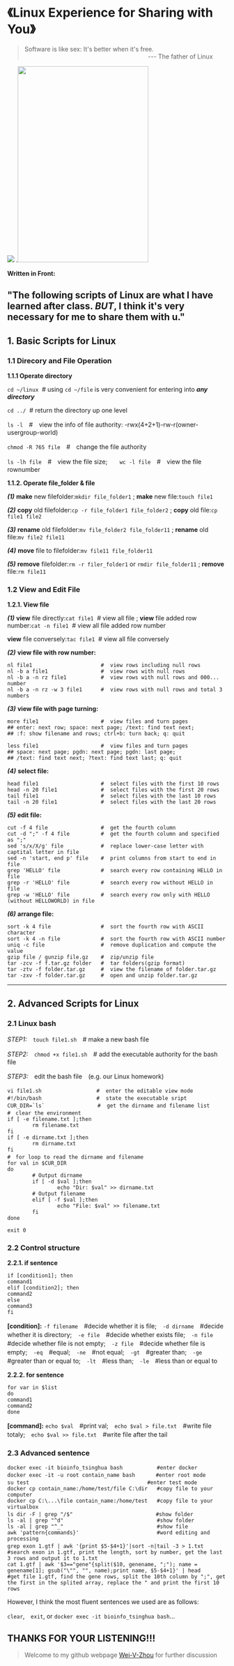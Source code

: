 # 《Linux Experience for Sharing with You》

> Software is like sex: It's better when it's free.<br>
&nbsp;&nbsp;&nbsp;&nbsp;&nbsp;&nbsp;&nbsp;&nbsp;&nbsp;&nbsp;&nbsp;&nbsp;&nbsp;&nbsp;&nbsp;&nbsp;&nbsp;&nbsp;&nbsp;&nbsp;&nbsp;&nbsp;&nbsp;&nbsp;&nbsp;&nbsp;&nbsp;&nbsp;&nbsp;&nbsp;&nbsp;&nbsp;&nbsp;&nbsp;&nbsp;&nbsp;&nbsp;&nbsp;&nbsp;&nbsp;&nbsp;&nbsp;&nbsp;&nbsp;&nbsp;&nbsp;&nbsp;&nbsp;&nbsp;&nbsp;&nbsp;&nbsp;&nbsp;&nbsp;&nbsp;&nbsp;&nbsp;&nbsp;&nbsp;&nbsp;&nbsp;&nbsp;&nbsp;&nbsp;&nbsp;&nbsp;&nbsp;&nbsp;&nbsp;&nbsp;&nbsp;&nbsp;--- The father of Linux

![](https://github.com/Wei-V-Zhou/Linux-scripts-study/blob/master/1.jpeg)
.<img src="https://github.com/Wei-V-Zhou/Linux-scripts-study/blob/master/1.jpeg" width="300" height="450" />

**Written in Front:**

"The following scripts of Linux are what I have learned after class. ***BUT***, I think it's very necessary for me to share them with u." 
---

## 1. Basic Scripts for Linux
### 1.1 Direcory and File Operation
**1.1.1 Operate directory**

`cd ~/linux`&nbsp;&nbsp;#  using `cd ~/file` is very convenient for entering into ***any directory***

`cd ../`&nbsp;&nbsp;#  return the directory up one level

`ls -l`　#　view the info of file authority: -rwx(4+2+1)-rw-r(owner-usergroup-world)

`chmod -R 765 file`　#　change the file authority

`ls -lh file`　#　view the file size;　　`wc -l file`　#　view the file rownumber

**1.1.2. Operate file_folder & file**

***(1)***
**make** new filefolder:`mkdir file_folder1`
; **make** new file:`touch file1`

***(2)***
**copy** old filefolder:`cp -r file_folder1 file_folder2`
; **copy** old file:`cp file1 file2`

***(3)***
**rename** old filefolder:`mv file_folder2 file_folder11`
; **rename** old file:`mv file2 file11`

***(4)***
**move** file to filefolder:`mv file11 file_folder11`

***(5)***
**remove** filefolder:`rm -r filer_folder1` or `rmdir file_folder11`
; **remove** file:`rm file11`

### 1.2 View and Edit File
**1.2.1. View file**

***(1)***
**view** file directly:`cat file1`&nbsp;&nbsp;#  view all file
; **view** file added row number:`cat -n file1`&nbsp;&nbsp;#  view all file added row number

**view** file conversely:`tac file1`&nbsp;&nbsp;#  view all file conversely

***(2)***
**view file with row number:**
```
nl file1                      #  view rows including null rows
nl -b a file1                 #  view rows with null rows
nl -b a -n rz file1           #  view rows with null rows and 000... number
nl -b a -n rz -w 3 file1      #  view rows with null rows and total 3 numbers
```

***(3)***
**view file with page turning:**
```
more file1                    #  view files and turn pages
## enter: next row; space: next page; /text: find text next;
## :f: show filename and rows; ctrl+b: turn back; q: quit

less file1                    #  view files and turn pages
## space: next page; pgdn: next page; pgdn: last page; 
## /text: find text next; ?text: find text last; q: quit
```

***(4)***
**select file:**
```
head file1                    #  select files with the first 10 rows
head -n 20 file1              #  select files with the first 20 rows
tail file1                    #  select files with the last 10 rows
tail -n 20 file1              #  select files with the last 20 rows
```

***(5)***
**edit file:**
```
cut -f 4 file                 #  get the fourth column
cut -d ";" -f 4 file          #  get the fourth column and specified as ";"
sed 's/x/X/g' file            #  replace lower-case letter with captital letter in file
sed -n 'start, end p' file    #  print columns from start to end in file 
grep 'HELLO' file             #  search every row containing HELLO in file
grep -r 'HELLO' file          #  search every row without HELLO in file
grep -w 'HELLO' file          #  search every row only with HELLO (without HELLOWORLD) in file
```

***(6)***
**arrange file:**
```
sort -k 4 file                #  sort the fourth row with ASCII character
sort -k 4 -n file             #  sort the fourth row with ASCII number
uniq -c file                  #  remove duplication and compute the value
gzip file / gunzip file.gz    #  zip/unzip file
tar -zcv -f f.tar.gz folder   #  tar folders(gzip format)
tar -ztv -f folder.tar.gz     #  view the filename of folder.tar.gz
tar -zxv -f folder.tar.gz     #  open and unzip folder.tar.gz
```
---

## 2. Advanced Scripts for Linux
### 2.1 Linux bash
*STEP1:*　`touch file1.sh`　# make a new bash file

*STEP2:*　`chmod +x file1.sh`　# add the executable authority for the bash file

*STEP3:*　edit the bash file　(e.g. our Linux homework)
```
vi file1.sh　　　　　　　　　　 #  enter the editable view mode
#!/bin/bash　　　　　　　　　　 #  state the executable sript
CUR_DIR=`ls`　　　　　　　　 　 #  get the dirname and filename list
#　clear the environment
if [ -e filename.txt ];then
        rm filename.txt
fi
if [ -e dirname.txt ];then
        rm dirname.txt
fi
#　for loop to read the dirname and filename
for val in $CUR_DIR
do
        # Output dirname
        if [ -d $val ];then
                echo "Dir: $val" >> dirname.txt
        # Output filename
        elif [ -f $val ];then
                echo "File: $val" >> filename.txt
        fi
done

exit 0
```

### 2.2 Control structure

**2.2.1. if sentence**
```
if [condition1]; then
command1
elif [condition2]; then
command2
else
command3
fi
```
**[condition]:** `-f filename`　#decide whether it is file;　`-d dirname`　#decide whether it is directory;　`-e file`　#decide whether exists file;　`-n file`　#decide whether file is not empty;　`-z file`　#decide whether file is empty;　`-eq`　#equal;　`-ne`　#not equal;　`-gt`　#greater than;　`-ge`　#greater than or equal to;　`-lt`　#less than;　`-le`　#less than or equal to

**2.2.2. for sentence**
```
for var in $list
do
command1
command2
done
```
**[command]:** `echo $val`　#print val;　`echo $val > file.txt`　#write file totaly;　`echo $val >> file.txt`　#write file after the tail

### 2.3 Advanced sentence
```
docker exec -it bioinfo_tsinghua bash           #enter docker
docker exec -it -u root contain_name bash　     #enter root mode
su test　　　　　　　　　　　　　　　　　　        #enter test mode
docker cp contain_name:/home/test/file C:\dir   #copy file to your computer
docker cp C:\...\file contain_name:/home/test   #copy file to your virtualbox
ls dir -F | grep "/$"                 　        #show folder
ls -al | grep "^d"                              #show folder
ls -al | grep "^_"                              #show file
awk 'pattern{commands}'                         #word editing and processing
grep exon 1.gtf | awk '{print $5-$4+1}'|sort -n|tail -3 > 1.txt　　
#search exon in 1.gtf, print the length, sort by number, get the last 3 rows and output it to 1.txt
cat 1.gtf | awk '$3=="gene"{split($10, genename, ";"); name = genename[1]; gsub("\"", "", name);print name, $5-$4+1}' | head
#get file 1.gtf, find the gene rows, split the 10th column by ";", get the first in the splited array, replace the " and print the first 10 rows
```
However, I think the most fluent sentences we used are as follows:

`clear`,　`exit`, or `docker exec -it bioinfo_tsinghua bash`...

## THANKS FOR YOUR LISTENING!!!
>Welcome to my github webpage [Wei-V-Zhou](https://github.com/Wei-V-Zhou) for further discussion

